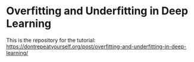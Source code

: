 # Overfitting and Underfitting in Deep Learning

This is the repository for the tutorial: https://dontrepeatyourself.org/post/overfitting-and-underfitting-in-deep-learning/